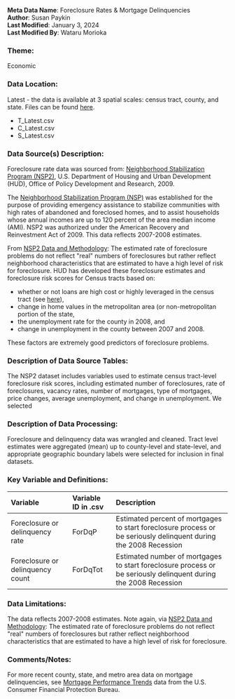 **Meta Data Name**: Foreclosure Rates & Mortgage Delinquencies  
**Author**: Susan Paykin  
**Last Modified**: January 3, 2024  
**Last Modified By**: Wataru Morioka  

### Theme: 
Economic  

### Data Location: 
Latest - the data is available at 3 spatial scales: census tract, county, and state. Files can be found [here](../full_tables).
* T_Latest.csv  
* C_Latest.csv  
* S_Latest.csv   

### Data Source(s) Description:  

Foreclosure rate data was sourced from: [Neighborhood Stabilization Program (NSP2)](https://www.huduser.gov/portal/NSP2datadesc.html), U.S. Department of Housing and Urban Development (HUD), Office of Policy Development and Research, 2009. 

The [Neighborhood Stabilization Program (NSP)](https://www.huduser.gov/portal/datasets/NSP.html) was established for the purpose of providing emergency assistance to stabilize communities with high rates of abandoned and foreclosed homes, and to assist households whose annual incomes are up to 120 percent of the area median income (AMI). NSP2 was authorized under the American Recovery and Reinvestment Act of 2009. This data reflects 2007-2008 estimates. 

From [NSP2 Data and Methodology](https://www.huduser.gov/portal/NSP2datadesc.html): The estimated rate of foreclosure problems do not reflect "real" numbers of foreclosures but rather reflect neighborhood characteristics that are estimated to have a high level of risk for foreclosure. HUD has developed these foreclosure estimates and foreclosure risk scores for Census tracts based on: 

* whether or not loans are high cost or highly leveraged in the census tract (see [here](https://www.huduser.gov/periodicals/ushmc/summer08/summary.pdf)),
* change in home values in the metropolitan area (or non-metropolitan portion of the state,
* the unemployment rate for the county in 2008, and
* change in unemployment in the county between 2007 and 2008.

These factors are extremely good predictors of foreclosure problems.

### Description of Data Source Tables:

The NSP2 dataset includes variables used to estimate census tract-level foreclosure risk scores, including estimated number of foreclosures, rate of foreclosures, vacancy rates, number of mortgages, type of mortgages, price changes, average unemployment, and change in unemployment. We selected

### Description of Data Processing: 

Foreclosure and delinquency data was wrangled and cleaned. Tract level estimates were aggregated (mean) up to county-level and state-level, and appropriate geographic boundary labels were selected for inclusion in final datasets. 

### Key Variable and Definitions:

| Variable | Variable ID in .csv | Description |
|:---------|:--------------------|:------------|
| Foreclosure or delinquency rate | ForDqP | Estimated percent of mortgages to start foreclosure process or be seriously delinquent during the 2008 Recession |
| Foreclosure or delinquency count | ForDqTot | Estimated number of mortgages to start foreclosure process or be seriously delinquent during the 2008 Recession |

### Data Limitations:
The data reflects 2007-2008 estimates. Note again, via [NSP2 Data and Methodology](https://www.huduser.gov/portal/NSP2datadesc.html): The estimated rate of foreclosure problems do not reflect "real" numbers of foreclosures but rather reflect neighborhood characteristics that are estimated to have a high level of risk for foreclosure. 

### Comments/Notes:
For more recent county, state, and metro area data on mortgage delinquencies, see [Mortgage Performance Trends](https://www.consumerfinance.gov/data-research/mortgage-performance-trends/) data from the U.S. Consumer Financial Protection Bureau. 
